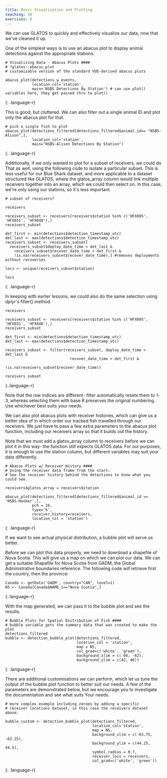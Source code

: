 ```yaml
---
title: Basic Visualization and Plotting
teaching: 30
exercises: 0
---
```


We can use GLATOS to quickly and effectively visualize our data, now that we've
cleaned it up.

One of the simplest ways is to use an abacus plot to display animal detections
against the appropriate stations.

~~~
# Visualizing Data - Abacus Plots ####
# ?glatos::abacus_plot
# customizable version of the standard VUE-derived abacus plots

abacus_plot(detections_w_events,
            location_col='station',
            main='NSBS Detections By Station') # can use plot() variables here, they get passed thru to plot()
~~~
{: .language-r}

This is good, but cluttered. We can also filter out a single animal ID and plot
only the abacus plot for that.
~~~
# pick a single fish to plot
abacus_plot(detections_filtered[detections_filtered$animal_id== "NSBS-Alison",],
            location_col='station',
            main="NSBS-Alison Detections By Station")
~~~
{: .language-r}


Additionally, if we only wanted to plot for a subset of receivers, we could do That
as well, using the following code to isolate a particular subset. This is less useful for our
Blue Shark dataset, and more applicable to a dataset structured like GLATOS, where the
glatos_array column would link multiple receivers together into an array, which we could
then select on. In this case, we're only using our stations, so it's less important.
~~~
# subset of receivers?

receivers

receivers_subset <- receivers[receivers$station %in% c('HFX005', 'HFX031', 'HFX040'),]
receivers_subset

det_first <- min(detections$detection_timestamp_utc)
det_last <- max(detections$detection_timestamp_utc)
receivers_subset <- receivers_subset[
  receivers_subset$deploy_date_time < det_last &
    receivers_subset$recover_date_time > det_first &
    !is.na(receivers_subset$recover_date_time),] #removes deployments without recoveries

locs <- unique(receivers_subset$station)

locs
~~~
{: .language-r}

In keeping with earlier lessons, we could also do the same selection using dplyr's
filter() method.
~~~
receivers

receivers_subset <- receivers[receivers$station %in% c('HFX005', 'HFX031', 'HFX040'),]
receivers_subset

det_first <- min(detections$detection_timestamp_utc)
det_last <- max(detections$detection_timestamp_utc)

receivers_subset <- filter(receivers_subset, deploy_date_time < det_last &
                             recover_date_time > det_first &
                             !is.na(receivers_subset$recover_date_time))

receivers_subset
~~~
{:.language-r}

Note that the row indices are different- filter automatically resets them to 1-3,
whereas selecting them with base R preserves the original numbering. Use whichever
best suits your needs.

We can also plot abacus plots with receiver histories, which can give us a better idea of in
which order our tracked fish travelled through our receivers. We just have to pass
a few extra parameters to the abacus plot function, including our receivers array
so that it builds out the history.

Note that we must add a glatos_array column to receivers before we can plot it
in this way- the function still expects GLATOS data. For our purposes, it is enough
to use the station column, but different variables may suit your data differently.
~~~
# Abacus Plots w/ Receiver History ####
# Using the receiver data frame from the start:
# See the receiver history behind the detections to know what you could see.

receivers$glatos_array = receivers$station

abacus_plot(detections_filtered[detections_filtered$animal_id == 'NSBS-Hooker',],
            pch = 16,
            type='b',
            receiver_history=receivers,
            location_col = 'station')
~~~
{: .language-r}

If we want to see actual physical distribution, a bubble plot will serve us better.

Before we can plot this data properly, we need to download a shapefile of Nova Scotia.
This will give us a map on which we can plot our data. We can get a suitable Shapefile
for Nova Scotia from GADM, the Global Administrative boundaries reference. The following
code will retrieve first the country, then the province:

~~~
Canada <- getData('GADM', country="CAN", level=1)
NS <- Canada[Canada$NAME_1=="Nova Scotia",]
~~~
{:.language-r}

With the map generated, we can pass it to the bubble plot and see the results.
~~~
# Bubble Plots for Spatial Distribution of Fish ####
# bubble variable gets the summary data that was created to make the plot
detections_filtered
bubble <- detection_bubble_plot(detections_filtered,
                                location_col = 'station',
                                map = NS,
                                col_grad=c('white', 'green'),
                                background_xlim = c(-66, -62),
                                background_ylim = c(42, 46))
~~~
{: .language-r}

There are additional customisations we can perform, which let us tune the output of the
bubble plot function to better suit our needs. A few of the parameters are demonstrated
below, but we encourage you to investigate the documentation and see what suits Your
needs.
~~~
# more complex example including zeroes by adding a specific
# receiver locations dataset, in this case the receivers dataset above.

bubble_custom <- detection_bubble_plot(detections_filtered,
                                       location_col='station',
                                       map = NS,
                                       background_xlim = c(-63.75, -63.25),
                                       background_ylim = c(44.25, 44.5),
                                       symbol_radius = 0.7,
                                       receiver_locs = receivers,
                                       col_grad=c('white', 'green'))
~~~
{: .language-r}
